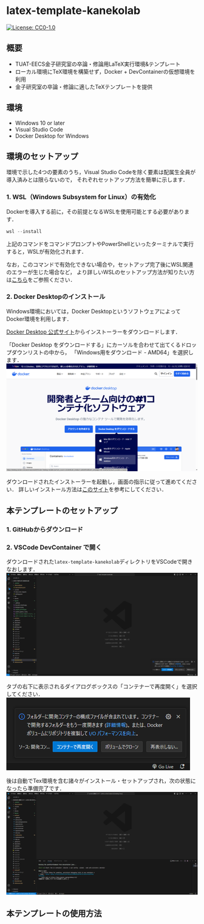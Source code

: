 
# latex-template-kanekolab

[![License: CC0-1.0](https://img.shields.io/badge/License-CC0_1.0-lightgrey.svg)](http://creativecommons.org/publicdomain/zero/1.0/)

## 概要

* TUAT-EECS金子研究室の卒論・修論用LaTeX実行環境&amp;テンプレート
* ローカル環境にTeX環境を構築せず，Docker + DevContainerの仮想環境を利用
* 金子研究室の卒論・修論に適したTeXテンプレートを提供

## 環境

* Windows 10 or later
* Visual Studio Code
* Docker Desktop for Windows
<!-- * Git for Windows -->

<!-- ※macOSについてはこちらをご利用ください． -->

## 環境のセットアップ

環境で示した4つの要素のうち，Visual Studio Codeを除く要素は配属生全員が導入済みとは限らないので，
それぞれセットアップ方法を簡単に示します．

### 1. WSL（Windows Subsystem for Linux）の有効化

Dockerを導入する前に，その前提となるWSLを使用可能とする必要があります．

```powershell
wsl --install
```

上記のコマンドをコマンドプロンプトやPowerShellといったターミナルで実行すると，WSLが有効化されます．

なお，このコマンドで有効化できない場合や，セットアップ完了後にWSL関連のエラーが生じた場合など，
より詳しいWSLのセットアップ方法が知りたい方は[こちら](https://learn.microsoft.com/ja-jp/windows/wsl/install)をご参照ください．

### 2. Docker Desktopのインストール

Windows環境においては，Docker DesktopというソフトウェアによってDocker環境を利用します．

[Docker Desktop 公式サイト](https://www.docker.com/ja-jp/products/docker-desktop/)からインストーラーをダウンロードします．

「Docker Desktop をダウンロードする」にカーソルを合わせて出てくるドロップダウンリストの中から，
「Windows用をダウンロード - AMD64」を選択します．
![Docker Desktop 公式サイト](<figures/スクリーンショット 2024-11-15 171014.png>)

ダウンロードされたインストーラーを起動し，画面の指示に従って進めてください．
詳しいインストール方法は[このサイト](https://qiita.com/zembutsu/items/a98f6f25ef47c04893b3)を参考にしてください．

<!-- ### 3. Gitのインストール

本テンプレートの配布にはGitというソースコード管理ソフトを用いています．

[Git for Windows 公式サイト](https://gitforwindows.org/)からインストーラーをダウンロードします．

「Download」をクリックするとインストーラーが自動でダウンロードされます．
![Git for Windows 公式サイト](<figures/スクリーンショット 2024-11-21 163514.png>)

ダウンロードされたインストーラーを起動し，画面の指示に従って進めてください．
詳しいインストール方法は[このサイト](https://qiita.com/T-H9703EnAc/items/4fbe6593d42f9a844b1c)を参考にしてください． -->

## 本テンプレートのセットアップ

### 1. GitHubからダウンロード

<!-- 環境のセットアップを終えたら，このテンプレートをご自身のPCにダウンロードしましょう．

このテンプレートを配置したいディレクトリをターミナルで開き，次のコマンドを入力します．

```bash
git clone https://github.com/HiroTNK1118/latex-template-kanekolab.git
```

GitHubからテンプレートがダウンロードされます． -->

### 2. VSCode DevContainer で開く

ダウンロードされた`latex-template-kanekolab`ディレクトリをVSCodeで開きなおします．
![VSCode](<figures/スクリーンショット 2024-11-21 170318.png>)

タブの右下に表示されるダイアログボックスの「コンテナーで再度開く」を選択してください．
![ダイアログボックス](<figures/スクリーンショット 2024-11-21 170318 (1).png>)

後は自動でTex環境を含む諸々がインストール・セットアップされ，次の状態になったら準備完了です．
![alt text](<figures/スクリーンショット 2024-11-21 170903.png>)

## 本テンプレートの使用方法
